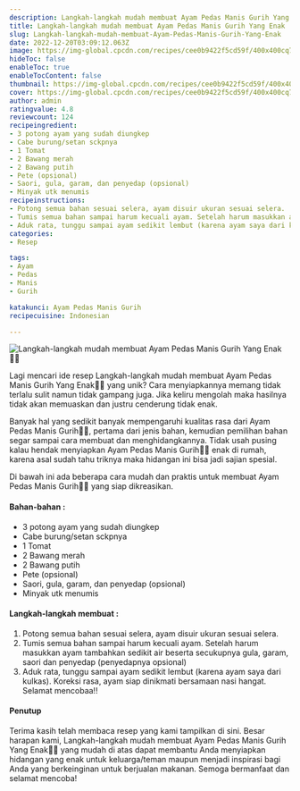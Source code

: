 ```yaml
---
description: Langkah-langkah mudah membuat Ayam Pedas Manis Gurih Yang Enak"
title: Langkah-langkah mudah membuat Ayam Pedas Manis Gurih Yang Enak
slug: Langkah-langkah-mudah-membuat-Ayam-Pedas-Manis-Gurih-Yang-Enak
date: 2022-12-20T03:09:12.063Z
image: https://img-global.cpcdn.com/recipes/cee0b9422f5cd59f/400x400cq70/photo.jpg
hideToc: false
enableToc: true
enableTocContent: false
thumbnail: https://img-global.cpcdn.com/recipes/cee0b9422f5cd59f/400x400cq70/photo.jpg
cover: https://img-global.cpcdn.com/recipes/cee0b9422f5cd59f/400x400cq70/photo.jpg
author: admin
ratingvalue: 4.8
reviewcount: 124
recipeingredient:
- 3 potong ayam yang sudah diungkep
- Cabe burung/setan sckpnya
- 1 Tomat
- 2 Bawang merah
- 2 Bawang putih
- Pete (opsional)
- Saori, gula, garam, dan penyedap (opsional)
- Minyak utk menumis
recipeinstructions:
- Potong semua bahan sesuai selera, ayam disuir ukuran sesuai selera.
- Tumis semua bahan sampai harum kecuali ayam. Setelah harum masukkan ayam tambahkan sedikit air beserta secukupnya gula, garam, saori dan penyedap (penyedapnya opsional)
- Aduk rata, tunggu sampai ayam sedikit lembut (karena ayam saya dari kulkas). Koreksi rasa, ayam siap dinikmati bersamaan nasi hangat. Selamat mencobaa!!
categories:
- Resep

tags:
- Ayam
- Pedas
- Manis
- Gurih

katakunci: Ayam Pedas Manis Gurih
recipecuisine: Indonesian

---
```


![Langkah-langkah mudah membuat Ayam Pedas Manis Gurih Yang Enak👩‍🍳](https://img-global.cpcdn.com/recipes/cee0b9422f5cd59f/400x400cq70/photo.jpg)

Lagi mencari ide resep Langkah-langkah mudah membuat Ayam Pedas Manis Gurih Yang Enak👩‍🍳 yang unik? Cara menyiapkannya memang tidak terlalu sulit namun tidak gampang juga. Jika keliru mengolah maka hasilnya tidak akan memuaskan dan justru cenderung tidak enak.

Banyak hal yang sedikit banyak mempengaruhi kualitas rasa dari Ayam Pedas Manis Gurih👩‍🍳, pertama dari jenis bahan, kemudian pemilihan bahan segar sampai cara membuat dan menghidangkannya. Tidak usah pusing kalau hendak menyiapkan Ayam Pedas Manis Gurih👩‍🍳 enak di rumah, karena asal sudah tahu triknya maka hidangan ini bisa jadi sajian spesial.

Di bawah ini ada beberapa cara mudah dan praktis untuk membuat Ayam Pedas Manis Gurih👩‍🍳 yang siap dikreasikan.

<!--inarticleads1-->

#### Bahan-bahan :

- 3 potong ayam yang sudah diungkep
- Cabe burung/setan sckpnya
- 1 Tomat
- 2 Bawang merah
- 2 Bawang putih
- Pete (opsional)
- Saori, gula, garam, dan penyedap (opsional)
- Minyak utk menumis

<!--inarticleads2-->

#### Langkah-langkah membuat :

1. Potong semua bahan sesuai selera, ayam disuir ukuran sesuai selera.
1. Tumis semua bahan sampai harum kecuali ayam. Setelah harum masukkan ayam tambahkan sedikit air beserta secukupnya gula, garam, saori dan penyedap (penyedapnya opsional)
1. Aduk rata, tunggu sampai ayam sedikit lembut (karena ayam saya dari kulkas). Koreksi rasa, ayam siap dinikmati bersamaan nasi hangat. Selamat mencobaa!!

#### Penutup

Terima kasih telah membaca resep yang kami tampilkan di sini. Besar harapan kami, Langkah-langkah mudah membuat Ayam Pedas Manis Gurih Yang Enak👩‍🍳 yang mudah di atas dapat membantu Anda menyiapkan hidangan yang enak untuk keluarga/teman maupun menjadi inspirasi bagi Anda yang berkeinginan untuk berjualan makanan. Semoga bermanfaat dan selamat mencoba!